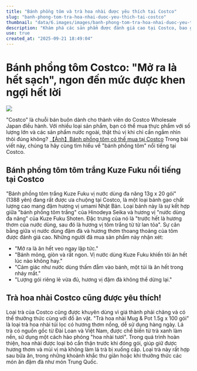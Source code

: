 ```yaml
---
title: "Bánh phồng tôm và trà hoa nhài được yêu thích tại Costco"
slug: "banh-phong-tom-tra-hoa-nhai-duoc-yeu-thich-tai-costco"
thumbnail: "data/6.images/images/banh-phong-tom-tra-hoa-nhai-duoc-yeu-thich-tai-costco.webp"
description: "Khám phá các sản phẩm được đánh giá cao tại Costco, bao gồm bánh phồng tôm Kuze Fuku hương vị nước dùng đậm đà và trà hoa nhài Mug  Pot chất lượng cao, có nguồn gốc từ Việt Nam."
use: true
created_at: "2025-09-21 18:49:04"
---
```


# Bánh phồng tôm Costco: "Mở ra là hết sạch", ngon đến mức được khen ngợi hết lời

![](/images/20250920-10126321-it_nlab-000-1-view.webp)

"Costco" là chuỗi bán buôn dành cho thành viên do Costco Wholesale Japan điều hành. Với nhiều loại sản phẩm, bạn có thể mua thực phẩm với số lượng lớn và các sản phẩm nước ngoài, thật thú vị khi chỉ cần ngắm nhìn thôi đúng không?
[【Ảnh】Bánh phồng tôm có thể mua tại Costco](https://nlab.itmedia.co.jp/research/articles/3548302/2/#utm_source=yahoo_v3&utm_medium=feed&utm_campaign=20250920-10126321&utm_term=it_nlab-life&utm_content=embed)
Trong bài viết này, chúng ta hãy cùng tìm hiểu về "bánh phồng tôm" nổi tiếng tại Costco.

## Bánh phồng tôm tôm trắng Kuze Fuku nổi tiếng tại Costco

"Bánh phồng tôm trắng Kuze Fuku vị nước dùng đa năng 13g x 20 gói" (1388 yên) đang rất được ưa chuộng tại Costco, là một loại bánh gạo chất lượng cao mang đậm hương vị umami Nhật Bản. Loại bánh này là sự kết hợp giữa "bánh phồng tôm trắng" của Hinodeya Seika và hương vị "nước dùng đa năng" của Kuze Fuku Shoten. Đặc trưng của nó là "trước hết là hương thơm của nước dùng, sau đó là hương vị tôm trắng từ từ lan tỏa". Sự cân bằng giữa vị nước dùng đậm đà và hương thơm thoang thoảng của tôm được đánh giá cao.
Những người đã mua sản phẩm này nhận xét:
*   "Mở ra là ăn hết veo ngay lập tức."
*   "Bánh mỏng, giòn và rất ngon. Vị nước dùng Kuze Fuku khiến tôi ăn hết lúc nào không hay."
*   "Cảm giác như nước dùng thấm đẫm vào bánh, một túi là ăn hết trong nháy mắt."
*   "Lượng gói riêng lẻ vừa đủ, hương vị đậm đà không thể dừng lại."

## Trà hoa nhài Costco cũng được yêu thích!

Loại trà của Costco cũng được khuyên dùng vì giá thành phải chăng và có thể thưởng thức cùng với đồ ăn vặt. "Trà hoa nhài Mug & Pot 1.5g x 100 gói" là loại trà hoa nhài túi lọc có hương thơm nồng, dễ sử dụng hàng ngày. Lá trà có nguồn gốc từ Đài Loan và Việt Nam, được chế biến từ trà xanh làm nền, sử dụng một cách hào phóng "hoa nhài tươi". Trong quá trình hoàn thiện, hoa nhài được loại bỏ cẩn thận trước khi đóng gói, giúp giữ được hương thơm và mùi vị mà không làm lá trà bị xuống cấp. Loại trà này rất hợp sau bữa ăn, trong những khoảnh khắc thư giãn hoặc khi thưởng thức các món ăn đậm đà như món Trung Quốc.